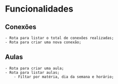 # Funcionalidades

## Conexões

    - Rota para listar o total de conexões realizadas;
    - Rota para criar uma nova conexão;

## Aulas

    - Rota para criar uma aula;
    - Rota para listar aulas;
        - Filtar por matéria, dia da semana e horário;

